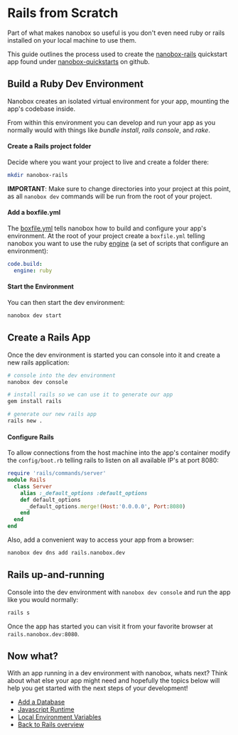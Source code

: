 # Rails from Scratch
Part of what makes nanobox so useful is you don't even need ruby or rails installed on your local machine to use them.

This guide outlines the process used to create the <a href="https://github.com/nanobox-quickstarts/nanobox-rails" target="\_blank">nanobox-rails</a> quickstart app found under <a href="https://github.com/nanobox-quickstarts" target="\_blank">nanobox-quickstarts</a> on github.

## Build a Ruby Dev Environment
Nanobox creates an isolated virtual environment for your app, mounting the app's codebase inside.

From within this environment you can develop and run your app as you normally would with things like *bundle install*, *rails console*, and *rake*.

#### Create a Rails project folder
Decide where you want your project to live and create a folder there:

```bash
mkdir nanobox-rails
```

**IMPORTANT**: Make sure to change directories into your project at this point, as all `nanobox dev` commands will be run from the root of your project.

#### Add a boxfile.yml
The <a href="https://docs.nanobox.io/boxfile/" target="\_blank">boxfile.yml</a> tells nanobox how to build and configure your app's environment. At the root of your project create a `boxfile.yml` telling nanobox you want to use the ruby <a href="https://docs.nanobox.io/engines/" target="\_blank">engine</a> (a set of scripts that configure an environment):

```yaml
code.build:
  engine: ruby
```

#### Start the Environment
You can then start the dev environment:

```bash
nanobox dev start
```

## Create a Rails App
Once the dev environment is started you can console into it and create a new rails application:

```bash
# console into the dev environment
nanobox dev console

# install rails so we can use it to generate our app
gem install rails

# generate our new rails app
rails new .
```

#### Configure Rails
To allow connections from the host machine into the app's container modify the `config/boot.rb` telling rails to listen on all available IP's at port 8080:

```ruby
require 'rails/commands/server'
module Rails
  class Server
    alias :_default_options :default_options
    def default_options
      _default_options.merge!(Host:'0.0.0.0', Port:8080)
    end
  end
end
```

Also, add a convenient way to access your app from a browser:

```bash
nanobox dev dns add rails.nanobox.dev
```

## Rails up-and-running
Console into the dev environment with `nanobox dev console` and run the app like you would normally:

```bash
rails s
```

Once the app has started you can visit it from your favorite browser at `rails.nanobox.dev:8080`.

## Now what?
With an app running in a dev environment with nanobox, whats next? Think about what else your app might need and hopefully the topics below will help you get started with the next steps of your development!

* [Add a Database](/ruby/rails/next-steps/add-a-database)
* [Javascript Runtime](/ruby/rails/next-steps/javascript-runtime)
* [Local Environment Variables](/ruby/rails/next-steps/local-evars)
* [Back to Rails overview](/ruby/rails)
